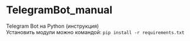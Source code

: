 # TelegramBot_manual
Telegram Bot на Python (инструкция)
<br>
Установить модули можно командой: <code>pip install -r requirements.txt</code>